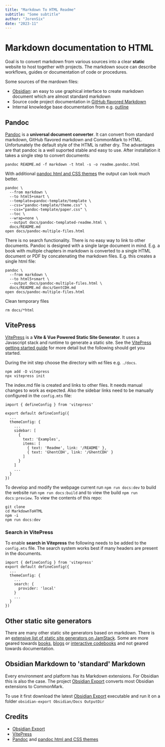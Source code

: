 ```yaml
---
title: "Markdown To HTML Readme"
subtitle: "Some subtitle"
author: "JorenSix"
date: "2023-11"
---
```


# Markdown documentation to HTML

Goal is to convert markdown from various sources into a clear **static** website to host together with projects. The markdown souce can describe workflows, guides or documentation of code or procedures.

Some sources of the mardown files: 

* [Obsidian](https://obsidian.md/): an easy to use graphical interface to create markdown document which are almost standard markdown
* Source code project documentation in [GitHub flavored Markdown](https://github.github.com/gfm/)
* Internal knowledge base documentation from e.g. [outline](https://www.getoutline.com/)


## Pandoc

[Pandoc](https://pandoc.org/) is a __universal document converter__. It can convert from standard markdown, GitHub flavored markdown and CommonMark to HTML. Unfortunately the default style of the HTML is rather dry. The advantages are that pandoc is a well suported stable and easy to use. After installation it takes a single step to convert documents:

```
pandoc README.md -f markdown -t html -s -o readme.pandoc.html
```

With additional [pandoc html and CSS themes](https://jez.io/pandoc-markdown-css-theme/) the output can look much better.

```
pandoc \
  --from markdown \
  --to html5+smart \
  --template=pandoc-template/template \
  --css="pandoc-template/theme.css" \
  --css="pandoc-template/paper.css" \
  --toc \
  --wrap=none \
  --output docs/pandoc-templated-readme.html \
  docs/README.md
open docs/pandoc-multiple-files.html
```

There is no search functionality. There is no easy way to link to other documents. Pandoc is designed with a single large document in mind. E.g. a book with multiple chapters in markdown is converted to a single HTML document or PDF by concatenating the markdown files. E.g. this creates a single html file:

```
pandoc \
  --from markdown \
  --to html5+smart \
  --output docs/pandoc-multiple-files.html \
  docs/README.md docs/GentCDH.md
open docs/pandoc-multiple-files.html
```

Clean temporary files
````
rm docs/*html
````

## VitePress

[VitePress](https://vitepress.dev/) is a __Vite & Vue Powered Static Site Generator__. It uses a Javascript stack and runtime to generate a static site. See the [VitePress getting started guide](https://vitepress.dev/guide/getting-started) for more detail but the following should get you started. 

During the init step choose the directory with `md` files e.g. `./docs`.

````
npm add -D vitepress
npx vitepress init
````

The index.md file is created and links to other files. It needs manual changes to work as expected. Also the sidebar links need to be manually configured in the `config.mts` file: 

````
import { defineConfig } from 'vitepress'

export default defineConfig({
  ...
  themeConfig: {
    ...
    sidebar: [
      {
        text: 'Examples',
        items: [
          { text: 'Readme', link: '/README' },
          { text: 'GhentCDH', link: '/GhentCDH' }
        ]
      }
    ]
    ...
  }
})
````


To develop and modify the webpage current run `npm run docs:dev` to build the website run `npm run docs:build` and to view the build `npm run docs:preview`. To view the contents of this repo:

````
git clone
cd MarkdownToHTML
npm -i
npm run docs:dev
````



### Search in VitePress

To enable **search in Vitepress** the following needs to be added to the `config.mts` file. The search system works best if many headers are present in the documents. 

````
import { defineConfig } from 'vitepress'
export default defineConfig({
  ...
  themeConfig: {
    ...
    search: {
      provider: 'local'
    }
    ...
  }
})
````


## Other static site generators

There are many other static site generators based on markdown. There is an [extensive list of static site generators on JamStack](https://jamstack.org/generators/). Some are more geared towards [books](https://github.com/rust-lang/mdBook), [blogs](https://gohugo.io/) or [interactive codebooks](https://quarto.org/) and not geared towards documentation.

## Obsidian Markdown to 'standard' Markdown

Every environment and platform has its Markdown extensions. For Obsidian this is also the case. The project [Obsidian Export](https://github.com/zoni/obsidian-export) converts most Obsidian extensions to CommonMark.

To use it first download the latest  [Obsidian Export](https://github.com/zoni/obsidian-export/releases/) executable and run it on a folder `obsidian-export Obsidian/Docs OutputDir`

## Credits

* [Obsidian Export](https://github.com/zoni/obsidian-export)
* [VitePress](https://vitepress.dev/)
* [Pandoc](https://pandoc.org/) and [pandoc html and CSS themes](https://jez.io/pandoc-markdown-css-theme/)

